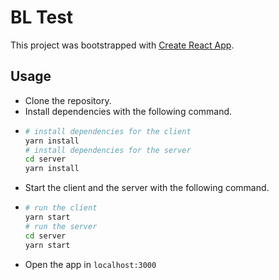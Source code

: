 # BL Test

This project was bootstrapped with [Create React App](https://github.com/facebookincubator/create-react-app).

## Usage

* Clone the repository.
* Install dependencies with the following command.
* ```bash
  # install dependencies for the client
  yarn install
  # install dependencies for the server
  cd server
  yarn install
  ```
* Start the client and the server with the following command.
* ```bash
  # run the client
  yarn start
  # run the server
  cd server
  yarn start
  ```
* Open the app in `localhost:3000`
